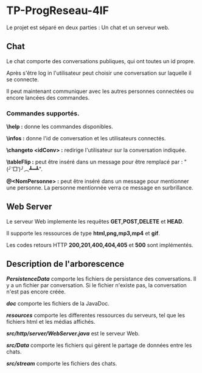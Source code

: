 # TP-ProgReseau-4IF

Le projet est séparé en deux parties : Un chat et un serveur web.

## Chat

Le chat comporte des conversations publiques, qui ont toutes un id propre.

Après s'être log in l'utilisateur peut choisir une conversation sur laquelle il se connecte.

Il peut maintenant communiquer avec les autres personnes connectées ou encore lancées des commandes. 

### Commandes supportés. 

**\help :** donne les commandes disponibles. 

**\infos :** donne l'id de conversation et les utilisateurs connectés.

**\changeto \<idConv\> :** redirige l'utilisateur sur la conversation indiquée. 
  
**\tableFlip :** peut être inséré dans un message pour être remplacé par : "(╯‵□′)╯︵┻━┻".
  
**@\<NomPersonne\> :** peut être inséré dans un message pour mentionner une personne. La personne mentionnée verra ce message en surbrillance. 

## Web Server 
  
Le serveur Web implemente les requêtes **GET,POST,DELETE** et **HEAD**.
  
Il supporte les ressources de type **html,png,mp3,mp4** et **gif**.
  
Les codes retours HTTP **200,201,400,404,405** et **500** sont implémentés. 
  
  
## Description de l'arborescence
  
***PersistenceData*** comporte les fichiers de persistance des conversations. Il y a un fichier par conversation. Si le fichier n'existe pas, la conversation n'est pas encore créée.

***doc*** comporte les fichiers de la JavaDoc.
  
***resources*** comporte les differentes ressources du serveurs, tel que les fichiers html et les médias affichés.
    
***src/http/server/WebServer.java*** est le serveur Web.  

***src/Data*** comporte les fichiers qui gèrent le partage de données entre les chats. 

***src/stream*** comporte les fichiers des chats. 


  
  
  
